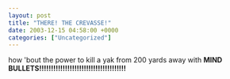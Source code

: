 ```yaml
---
layout: post
title: "THERE! THE CREVASSE!"
date: 2003-12-15 04:58:00 +0000
categories: ["Uncategorized"]
---
```


how 'bout the power to kill a yak
from 200 yards away
with **MIND BULLETS!!!!!!!!!!!!!!!!!!!!!!!!!!!!!!!!!!!!!**